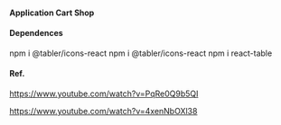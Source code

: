 #### Application Cart Shop

#### Dependences
npm i @tabler/icons-react
npm i @tabler/icons-react
npm i react-table

#### Ref.

https://www.youtube.com/watch?v=PqRe0Q9b5QI

https://www.youtube.com/watch?v=4xenNbOXl38